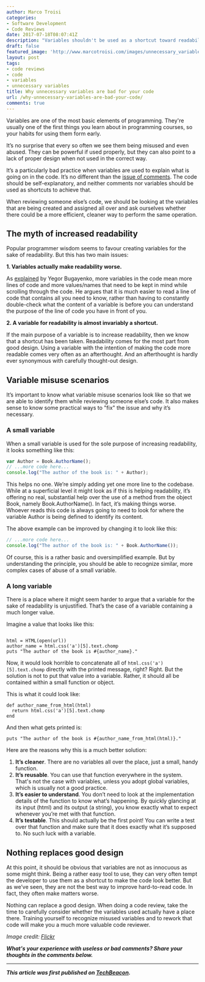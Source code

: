 ```yaml
---
author: Marco Troisi
categories:
- Software Development
- Code Reviews
date: 2017-07-18T08:07:41Z
description: "Variables shouldn't be used as a shortcut toward readability. Only good code design can give you that."
draft: false
featured_image: 'http://www.marcotroisi.com/images/unnecessary_variables.jpg'
layout: post
tags:
- code reviews
- code
- variables
- unnecessary variables
title: Why unnecessary variables are bad for your code
url: /why-unnecessary-variables-are-bad-your-code/
comments: true
---
```


Variables are one of the most basic elements of programming. They're usually one of the first things you learn about in programming courses, so your habits for using them form early.

It’s no surprise that every so often we see them being misused and even abused. They can be powerful if used properly, but they can also point to a lack of proper design when not used in the correct way.

It’s a particularly bad practice when variables are used to explain what is going on in the code. It’s no different than the [issue of comments](https://techbeacon.com/useless-comments-can-ruin-code-review-heres-how-erase-them). The code should be self-explanatory, and neither comments nor variables should be used as shortcuts to achieve that.

When reviewing someone else’s code, we should be looking at the variables that are being created and assigned all over and ask ourselves whether there could be a more efficient, cleaner way to perform the same operation.

## The myth of increased readability

Popular programmer wisdom seems to favour creating variables for the sake of readability. But this has two main issues:

**1. Variables actually make readability worse.**

As [explained](http://www.yegor256.com/2015/09/01/redundant-variables-are-evil.html) by Yegor Bugayenko, more variables in the code mean more lines of code and more values/names that need to be kept in mind while scrolling through the code. He argues that it is much easier to read a line of code that contains all you need to know, rather than having to constantly double-check what the content of a variable is before you can understand the purpose of the line of code you have in front of you.

**2. A variable for readability is almost invariably a shortcut.**

If the main purpose of a variable is to increase readability, then we know that a shortcut has been taken. Readability comes for the most part from good design. Using a variable with the intention of making the code more readable comes very often as an afterthought. And an afterthought is hardly ever synonymous with carefully thought-out design.

## Variable misuse scenarios

It’s important to know what variable misuse scenarios look like so that we are able to identify them while reviewing someone else’s code. It also makes sense to know some practical ways to "fix" the issue and why it’s necessary.

### A small variable
When a small variable is used for the sole purpose of increasing readability, it looks something like this:

```js
var Author = Book.AuthorName();
// ...more code here...
console.log("The author of the book is: " + Author);
```

This helps no one. We’re simply adding yet one more line to the codebase. While at a superficial level it might look as if this is helping readability, it’s offering no real, substantial help over the use of a method from the object Book, namely Book.AuthorName(). In fact, it’s making things worse. Whoever reads this code is always going to need to look for where the variable Author is being defined to identify its content.

The above example can be improved by changing it to look like this:

```js
// ...more code here...
console.log("The author of the book is: " + Book.AuthorName());
```

Of course, this is a rather basic and oversimplified example. But by understanding the principle, you should be able to recognize similar, more complex cases of abuse of a small variable.

### A long variable

There is a place where it might seem harder to argue that a variable for the sake of readability is unjustified. That’s the case of a variable containing a much longer value.

Imagine a value that looks like this:

```

html = HTML(open(url))
author_name = html.css('a')[5].text.chomp
puts "The author of the book is #{author_name}."
```

Now, it would look horrible to concatenate all of `html.css('a')[5].text.chomp` directly with the printed message, right? Right. But the solution is not to put that value into a variable. Rather, it should all be contained within a small function or object.

This is what it could look like:

```
def author_name_from_html(html)
  return html.css('a')[5].text.chomp
end
```

And then what gets printed is:

```
puts "The author of the book is #{author_name_from_html(html)}."
```

Here are the reasons why this is a much better solution:

1. **It’s cleaner**. There are no variables all over the place, just a small, handy function.
2. **It’s reusable**. You can use that function everywhere in the system. That's not the case with variables, unless you adopt global variables, which is usually not a good practice.
3. **It’s easier to understand**. You don’t need to look at the implementation details of the function to know what’s happening. By quickly glancing at its input (html) and its output (a string), you know exactly what to expect whenever you’re met with that function.
4. **It’s testable**. This should actually be the first point! You can write a test over that function and make sure that it does exactly what it’s supposed to. No such luck with a variable.

## Nothing replaces good design

At this point, it should be obvious that variables are not as innocuous as some might think. Being a rather easy tool to use, they can very often tempt the developer to use them as a shortcut to make the code look better. But as we’ve seen, they are not the best way to improve hard-to-read code. In fact, they often make matters worse.

Nothing can replace a good design. When doing a code review, take the time to carefully consider whether the variables used actually have a place there. Training yourself to recognize misused variables and to rework that code will make you a much more valuable code reviewer.

*Image credit: [Flickr](https://flic.kr/p/LEQYA)*

***What's your experience with useless or bad comments? Share your thoughts in the comments below.*** 

*** 

***This article was first published on [TechBeacon](https://techbeacon.com/why-unnecessary-variables-are-bad-your-code).***
